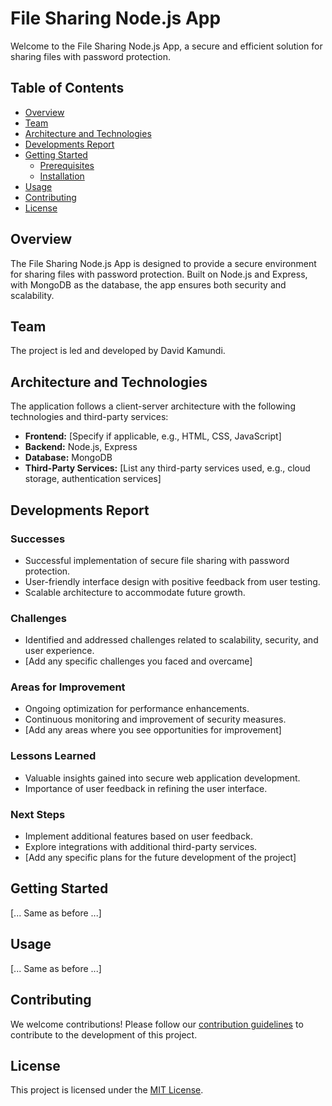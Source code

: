 # File Sharing Node.js App

Welcome to the File Sharing Node.js App, a secure and efficient solution for sharing files with password protection.

## Table of Contents

- [Overview](#overview)
- [Team](#team)
- [Architecture and Technologies](#architecture-and-technologies)
- [Developments Report](#developments-report)
- [Getting Started](#getting-started)
  - [Prerequisites](#prerequisites)
  - [Installation](#installation)
- [Usage](#usage)
- [Contributing](#contributing)
- [License](#license)

## Overview

The File Sharing Node.js App is designed to provide a secure environment for sharing files with password protection. Built on Node.js and Express, with MongoDB as the database, the app ensures both security and scalability.

## Team

The project is led and developed by David Kamundi.

## Architecture and Technologies

The application follows a client-server architecture with the following technologies and third-party services:

- **Frontend:** [Specify if applicable, e.g., HTML, CSS, JavaScript]
- **Backend:** Node.js, Express
- **Database:** MongoDB
- **Third-Party Services:** [List any third-party services used, e.g., cloud storage, authentication services]

## Developments Report

### Successes

- Successful implementation of secure file sharing with password protection.
- User-friendly interface design with positive feedback from user testing.
- Scalable architecture to accommodate future growth.

### Challenges

- Identified and addressed challenges related to scalability, security, and user experience.
- [Add any specific challenges you faced and overcame]

### Areas for Improvement

- Ongoing optimization for performance enhancements.
- Continuous monitoring and improvement of security measures.
- [Add any areas where you see opportunities for improvement]

### Lessons Learned

- Valuable insights gained into secure web application development.
- Importance of user feedback in refining the user interface.

### Next Steps

- Implement additional features based on user feedback.
- Explore integrations with additional third-party services.
- [Add any specific plans for the future development of the project]

## Getting Started

[... Same as before ...]

## Usage

[... Same as before ...]

## Contributing

We welcome contributions! Please follow our [contribution guidelines](CONTRIBUTING.md) to contribute to the development of this project.

## License

This project is licensed under the [MIT License](LICENSE).
